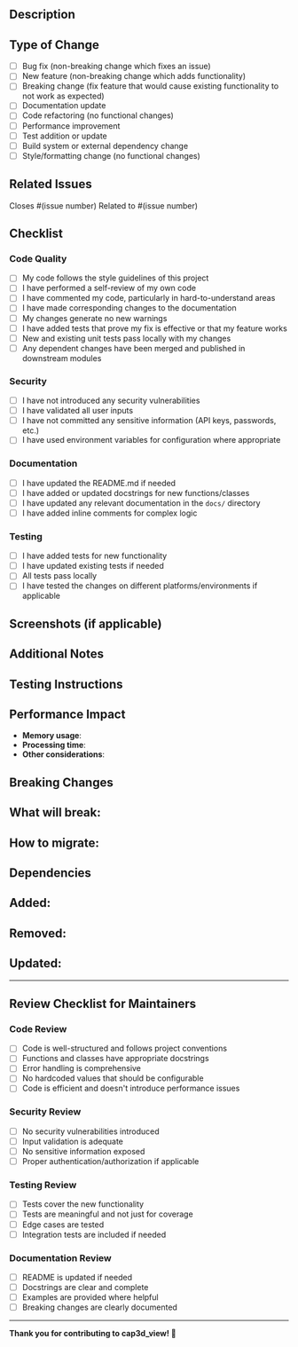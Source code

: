 ## Description

<!-- Provide a brief description of the changes made in this pull request -->

## Type of Change

<!-- Mark the appropriate option(s) with [x] -->

- [ ] Bug fix (non-breaking change which fixes an issue)
- [ ] New feature (non-breaking change which adds functionality)
- [ ] Breaking change (fix feature that would cause existing functionality to not work as expected)
- [ ] Documentation update
- [ ] Code refactoring (no functional changes)
- [ ] Performance improvement
- [ ] Test addition or update
- [ ] Build system or external dependency change
- [ ] Style/formatting change (no functional changes)

## Related Issues

<!-- Link to any related issues using #issue_number -->

Closes #(issue number)
Related to #(issue number)

## Checklist

<!-- Mark the appropriate option(s) with [x] -->

### Code Quality

- [ ] My code follows the style guidelines of this project
- [ ] I have performed a self-review of my own code
- [ ] I have commented my code, particularly in hard-to-understand areas
- [ ] I have made corresponding changes to the documentation
- [ ] My changes generate no new warnings
- [ ] I have added tests that prove my fix is effective or that my feature works
- [ ] New and existing unit tests pass locally with my changes
- [ ] Any dependent changes have been merged and published in downstream modules

### Security

- [ ] I have not introduced any security vulnerabilities
- [ ] I have validated all user inputs
- [ ] I have not committed any sensitive information (API keys, passwords, etc.)
- [ ] I have used environment variables for configuration where appropriate

### Documentation

- [ ] I have updated the README.md if needed
- [ ] I have added or updated docstrings for new functions/classes
- [ ] I have updated any relevant documentation in the `docs/` directory
- [ ] I have added inline comments for complex logic

### Testing

- [ ] I have added tests for new functionality
- [ ] I have updated existing tests if needed
- [ ] All tests pass locally
- [ ] I have tested the changes on different platforms/environments if applicable

## Screenshots (if applicable)

<!-- Add screenshots to help explain your changes -->

## Additional Notes

<!-- Add any other context about the pull request here -->

## Testing Instructions

<!-- Provide step-by-step instructions for testing the changes -->

## Performance Impact

<!-- Describe any performance implications of your changes -->

- **Memory usage**:
- **Processing time**:
- **Other considerations**:

## Breaking Changes

<!-- If this is a breaking change, describe what will break and how to migrate -->

**What will break:**
----------------

**How to migrate:**
---------------

## Dependencies

<!-- List any new dependencies added or removed -->

**Added:**
------

**Removed:**
--------

**Updated:**
--------

---

## Review Checklist for Maintainers

<!-- This section is for maintainers to use during review -->

### Code Review

- [ ] Code is well-structured and follows project conventions
- [ ] Functions and classes have appropriate docstrings
- [ ] Error handling is comprehensive
- [ ] No hardcoded values that should be configurable
- [ ] Code is efficient and doesn't introduce performance issues

### Security Review

- [ ] No security vulnerabilities introduced
- [ ] Input validation is adequate
- [ ] No sensitive information exposed
- [ ] Proper authentication/authorization if applicable

### Testing Review

- [ ] Tests cover the new functionality
- [ ] Tests are meaningful and not just for coverage
- [ ] Edge cases are tested
- [ ] Integration tests are included if needed

### Documentation Review

- [ ] README is updated if needed
- [ ] Docstrings are clear and complete
- [ ] Examples are provided where helpful
- [ ] Breaking changes are clearly documented

---

**Thank you for contributing to cap3d_view! 🚀**
